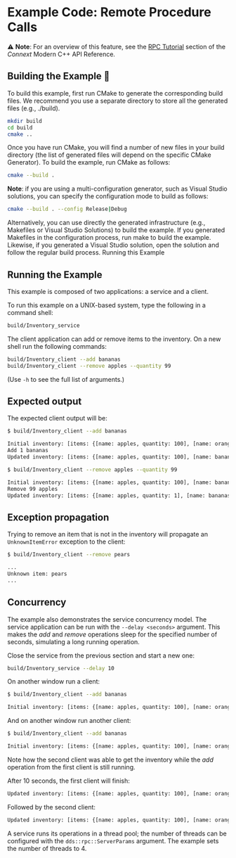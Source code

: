 # Example Code: Remote Procedure Calls

:warning: **Note**: For an overview of this feature, see the
[RPC Tutorial](https://community.rti.com/static/documentation/connext-dds/7.2.0/doc/api/connext_dds/api_cpp2/group__RpcTutorialModule.html)
section of the *Connext* Modern C++ API Reference.

## Building the Example :wrench:

To build this example, first run CMake to generate the corresponding build
files. We recommend you use a separate directory to store all the generated
files (e.g., ./build).

```sh
mkdir build
cd build
cmake ..
```

Once you have run CMake, you will find a number of new files in your build
directory (the list of generated files will depend on the specific CMake
Generator). To build the example, run CMake as follows:

```sh
cmake --build .
```

**Note**: if you are using a multi-configuration generator, such as Visual
Studio solutions, you can specify the configuration mode to build as follows:

```sh
cmake --build . --config Release|Debug
```

Alternatively, you can use directly the generated infrastructure (e.g.,
Makefiles or Visual Studio Solutions) to build the example. If you generated
Makefiles in the configuration process, run make to build the example. Likewise,
if you generated a Visual Studio solution, open the solution and follow the
regular build process.
Running this Example

## Running the Example

This example is composed of two applications: a service and a client.

To run this example on a UNIX-based system, type the following in a command
shell:

```sh
build/Inventory_service
```

The client application can add or remove items to the inventory. On a new
shell run the following commands:

```sh
build/Inventory_client --add bananas
build/Inventory_client --remove apples --quantity 99
```

(Use ``-h`` to see the full list of arguments.)

## Expected output

The expected client output will be:

```sh
$ build/Inventory_client --add bananas

Initial inventory: [items: {[name: apples, quantity: 100], [name: oranges, quantity: 50]}]
Add 1 bananas
Updated inventory: [items: {[name: apples, quantity: 100], [name: bananas, quantity: 1], [name: oranges, quantity: 50]}]
```

```sh
$ build/Inventory_client --remove apples --quantity 99

Initial inventory: [items: {[name: apples, quantity: 100], [name: bananas, quantity: 1], [name: oranges, quantity: 50]}]
Remove 99 apples
Updated inventory: [items: {[name: apples, quantity: 1], [name: bananas, quantity: 1], [name: oranges, quantity: 50]}]
```

## Exception propagation

Trying to remove an item that is not in the inventory will propagate an
`UnknownItemError` exception to the client:

```sh
$ build/Inventory_client --remove pears

...
Unknown item: pears
...
```

## Concurrency

The example also demonstrates the service concurrency model. The service
application can be run with the `--delay <seconds>` argument. This makes the
*add* and *remove* operations sleep for the specified number of seconds,
simulating a long running operation.

Close the service from the previous section and start a new one:

```sh
build/Inventory_service --delay 10
```

On another window run a client:

```sh
$ build/Inventory_client --add bananas

Initial inventory: [items: {[name: apples, quantity: 100], [name: oranges, quantity: 50]}]
```

And on another window run another client:

```sh
$ build/Inventory_client --add bananas

Initial inventory: [items: {[name: apples, quantity: 100], [name: oranges, quantity: 50]}]
```

Note how the second client was able to get the inventory while the *add*
operation from the first client is still running.

After 10 seconds, the first client will finish:

```sh
Updated inventory: [items: {[name: apples, quantity: 100], [name: oranges, quantity: 50], [name: bananas, quantity: 1]}]
```

Followed by the second client:

```sh
Updated inventory: [items: {[name: apples, quantity: 100], [name: oranges, quantity: 50], [name: bananas, quantity: 2]}]
```

A service runs its operations in a thread pool; the number of threads can be
configured with the `dds::rpc::ServerParams` argument. The example sets the
number of threads to 4.
